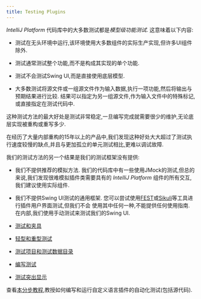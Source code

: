 ```yaml
---
title: Testing Plugins
---
```


 *IntelliJ Platform* 代码库中的大多数测试都是*模型级功能测试*.
这意味着以下内容:


* 测试在无头环境中运行,该环境使用大多数组件的实际生产实现,但许多UI组件除外.

* 测试通常测试整个功能,而不是构成其实现的单个功能.

* 测试不会测试Swing UI,而是直接使用底层模型.

* 大多数测试将源文件或一组源文件作为输入数据,执行一项功能,然后将输出与预期结果进行比较.
结果可以指定为另一组源文件,作为输入文件中的特殊标记,或直接指定在测试代码中.


这种测试方法的最大好处是测试非常稳定,一旦编写完成就需要很少的维护,无论底层实现被重构或重写多少.


在经历了大量内部重构的15年以上的产品中,我们发现这种好处大大超过了测试执行速度较慢的缺点,并且与更加孤立的单元测试相比,更难以调试故障.


我们的测试方法的另一个结果是我们的测试框架没有提供:


* 我们不提供推荐的模拟方法.
我们的代码库中有一些使用JMock的测试,但总的来说,我们发现很难模拟插件类需要具有的 *IntelliJ Platform* 组件的所有交互,我们建议使用实际组件.

* 我们不提供Swing UI测试的通用框架.
您可以尝试使用[FEST](https://code.google.com/p/fest/)或[Sikuli](http://sikulix.com/)等工具进行插件用户界面测试,但我们不会
使用其中任何一种,不能提供任何使用指南.
在内部,我们使用手动测试来测试我们的Swing UI.


* [测试和夹具](/basics/testing_plugins/tests_and_fixtures.md)

* [轻型和重型测试](/basics/testing_plugins/light_and_heavy_tests.md)

* [测试项目和测试数据目录](/basics/testing_plugins/test_project_and_testdata_directories.md)

* [编写测试](/basics/testing_plugins/writing_tests.md)

* [测试突出显示](/basics/testing_plugins/testing_highlighting.md)


查看[本分步教程](/tutorials/writing_tests_for_plugins.md),教授如何编写和运行自定义语言插件的自动化测试(包括源代码).


